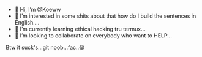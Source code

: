 - 👋 Hi, I’m @Koeww
- 👀 I’m interested in some shits about that how do I build the sentences in English....
- 🌱 I’m currently learning ethical hacking tru termux...
- 💞️ I’m looking to collaborate on everybody who want to HELP...


Btw it suck's...git noob...fac..😁

